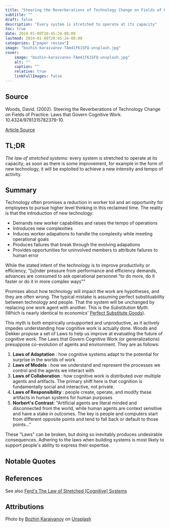 ```yaml
---
title: "Steering the Reverberations of Technology Change on Fields of Practice"
subtitle: ""
draft: false
description: "Every system is stretched to operate at its capacity"
toc: true
date: 2024-01-08T20:45:24-08:00
lastmod: 2024-01-08T20:45:24-08:00
categories: ["paper review"]
image: "bozhin-karaivanov-TAm41f61SFQ-unsplash.jpg"
cover:
    image: "bozhin-karaivanov-TAm41f61SFQ-unsplash.jpg"
    alt: ""
    caption: ""
    relative: true 
    linkFullImages: false
---
```


## Source

Woods, David. (2002). Steering the Reverberations of Technology Change on Fields of Practice: Laws that Govern Cognitive Work. 10.4324/9781315782379-10.

[Article Source](https://www.researchgate.net/publication/334267822_Steering_the_Reverberations_of_Technology_Change_on_Fields_of_Practice_Laws_that_Govern_Cognitive_Work)

## TL;DR

*The law of stretched systems*: every system is stretched to operate at its capacity; as soon as there is some improvement, for example in the form of new technology, it will be exploited to achieve a new intensity and tempo of activity.

## Summary

Technology often promises a reduction in worker toil and an opportunity for employees to pursue higher level thinking in this reclaimed time. The reality is that the introduction of new technology:

* Demands new worker capabilities and raises the tempo of operations
* Introduces new complexities
* Induces worker adapations to handle the complexity while meeting operational goals
* Produces failures that break through the evolving adapations
* Provides opportunities for uninvolved members to attribute failures to human error

While the stated intent of the technology is to improve productivity or efficiency, "[u]nder pressure from performance and efficiency demands, advances are consumed to ask operational personnel “to do more, do it faster or do it in more complex ways”"

Promises about how technology will impact the work are hypotheses, and they are often wrong. The typical mistake is assuming perfect substituability between technology and people. That the system will be unchanged by replacing one work agent with another. This is the *Substitution Myth*. (Which is nearly identical to economics' [Perfect Substitute Goods](https://economicpoint.com/perfect-substitute-goods)).

This myth is both empirically unsupported and unproductive, as it actively impedes understanding how cognitive work is actually done. Woods and Dekker propose a set of Laws to help us improve at evaluating the future of cognitive work. The Laws that Govern Cognitive Work (or generalizations) presuppose co-evolution of agents and environment. They are as follows:

1. **Laws of Adaptation** : how cognitive systems adapt to the potential for surprise in the worlds of work
1. **Laws of Models** : how we understand and represent the processes we control and the agents we interact with
1. **Laws of Collaboration** : how cognitive work is distributed over multiple agents and artifacts. The primary shift here is that cognition is fundamentally social and interactive, not private.
1. **Laws of Responsibility** : people create, operate, and modify these artifacts in human systems for human purposes
1. **Norbert's Contrast**: "Artificial agents are literal minded and disconnected from the world, while human agents are context sensitive and have a stake in outcomes. The key is people and computers start from different opposite points and tend to fall back or default to those points..."

These "Laws" can be broken, but doing so inevitably produces undesirable consequences. Adhering to the laws when building systems is most likely to support people's ability to express their expertise. 

## Notable Quotes

## References

See also [Ferd's The Law of Stretched [Cognitive] Systems](https://ferd.ca/the-law-of-stretched-cognitive-systems.html)

## Attributions

Photo by <a href="https://unsplash.com/@bkaraivanov?utm_content=creditCopyText&utm_medium=referral&utm_source=unsplash">Bozhin Karaivanov</a> on <a href="https://unsplash.com/photos/a-close-up-of-a-rope-with-a-blue-background-TAm41f61SFQ?utm_content=creditCopyText&utm_medium=referral&utm_source=unsplash">Unsplash</a>
  